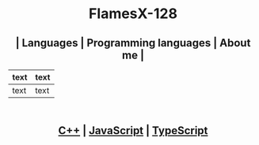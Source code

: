 <h1 align ="center">
FlamesX-128
</h1>

<h2 align ="center">
| Languages | Programming languages | About me |
</h2>

  <p align="center">

  | text | text |
  | ---- | ---- |
  | text | text |
  
</p>

<h2 align="center">
  <br><a href="https://es.wikipedia.org/wiki/Dev-C%2B%2B">C++</a> | <a href="https://es.wikipedia.org/wiki/JavaScript">JavaScript</a> | <a href="https://es.wikipedia.org/wiki/TypeScript">TypeScript</a>
</h2>

<!--
**FlamesX-128/FlamesX-128** is a ✨ _special_ ✨ repository because its `README.md` (this file) appears on your GitHub profile.

Here are some ideas to get you started:

- 🔭 I’m currently working on ...
- 🌱 I’m currently learning ...
- 👯 I’m looking to collaborate on ...
- 🤔 I’m looking for help with ...
- 💬 Ask me about ...
- 📫 How to reach me: ...
- 😄 Pronouns: ...
- ⚡ Fun fact: ...
-->
